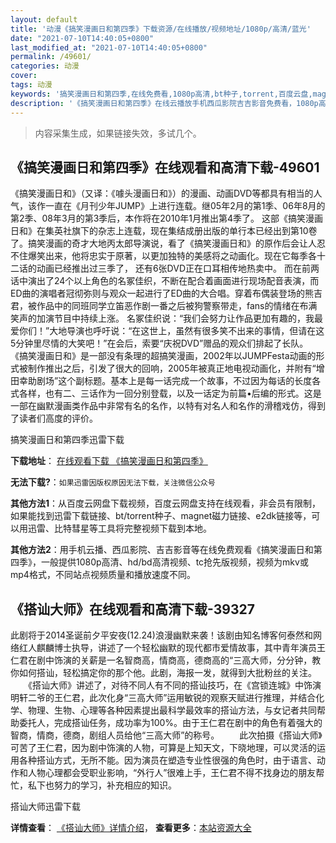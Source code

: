 ```yaml
---
layout: default
title: '动漫《搞笑漫画日和第四季》下载资源/在线播放/视频地址/1080p/高清/蓝光'
date: "2021-07-10T14:40:05+0800"
last_modified_at: "2021-07-10T14:40:05+0800"
permalink: /49601/
categories: 动漫
cover:
tags: 动漫
keywords: '搞笑漫画日和第四季,在线免费看,1080p高清,bt种子,torrent,百度云盘,magnet,磁力链,迅雷下载资源'
description: '《搞笑漫画日和第四季》在线云播放手机西瓜影院吉吉影音免费看，1080p高清bd/hd未删减完整版和tc抢先枪版，mkv/mp4格式，附带bt/torrent种子、magnet/磁力链、百度云盘、网盘资源迅雷下载链接'
---
```


>内容采集生成，如果链接失效，多试几个。


## 《搞笑漫画日和第四季》在线观看和高清下载-49601

《搞笑漫画日和》（又译：《噱头漫画日和》）的漫画、动画DVD等都具有相当的人气，该作一直在《月刊少年JUMP》上进行连载。继05年2月的第1季、06年8月的第2季、08年3月的第3季后，本作将在2010年1月推出第4季了。 这部《搞笑漫画日和》在集英社旗下的杂志上连载，现在集结成册出版的单行本已经出到第10卷了。搞笑漫画的奇才大地丙太郎导演说，看了《搞笑漫画日和》的原作后会让人忍不住爆笑出来，他将忠实于原著，以更加独特的美感将之动画化。现在它每季各十二话的动画已经推出过三季了， 还有6张DVD正在口耳相传地热卖中。 而在前两话中演出了24个以上角色的名冢佳织，不断在配合着画面进行现场配音表演，而ED曲的演唱者冠彻弥则与观众一起进行了ED曲的大合唱。穿着布偶装登场的熊吉君，被作品中的同班同学立笛恶作剧一番之后被狗警察带走，fans的情绪在布满笑声的加演节目中持续上涨。 名冢佳织说：“我们会努力让作品更加有趣的，我最爱你们！”大地导演也呼吁说：&ldquo;在这世上，虽然有很多笑不出来的事情，但请在这5分钟里尽情的大笑吧！”在会后，索要“庆祝DVD”赠品的观众们排起了长队。 《搞笑漫画日和》是一部没有条理的超搞笑漫画，2002年以JUMPFesta动画的形式被制作推出之后，引发了很大的回响，2005年被真正地电视动画化，并附有“增田幸助剧场”这个副标题。基本上是每一话完成一个故事，不过因为每话的长度各式各样，也有二、三话作为一回分别登载，以及一话定为前篇&bull;后编的形式。这是一部在幽默漫画类作品中非常有名的名作，以特有对名人和名作的滑稽戏仿，得到了读者们高度的评价。


搞笑漫画日和第四季迅雷下载

**下载地址**： [在线观看下载 《搞笑漫画日和第四季》](https://www.993dy.com//vod-detail-id-3992.html) 


**无法下载?**：`如果迅雷因版权原因无法下载，关注微信公众号 `

**其他方法1**：从百度云网盘下载视频，百度云网盘支持在线观看，非会员有限制，如果能找到迅雷下载链接、bt/torrent种子、magnet磁力链接、e2dk链接等，可以用迅雷、比特彗星等工具将完整视频下载到本地。

**其他方法2**：用手机云播、西瓜影院、吉吉影音等在线免费观看《搞笑漫画日和第四季》，一般提供1080p高清、hd/bd高清视频、tc抢先版视频，视频为mkv或mp4格式，不同站点视频质量和播放速度不同。


## 《搭讪大师》在线观看和高清下载-39327

此剧将于2014圣诞前夕平安夜(12.24)浪漫幽默来袭！该剧由知名博客何泰然和网络红人麒麟博士执导，讲述了一个轻松幽默的现代都市爱情故事，其中青年演员王仁君在剧中饰演的关薪是一名智商高，情商高，德商高的&ldquo;三高大师，分分钟，教你如何搭讪，轻松搞定你的那个他。此剧，海报一发，就得到大批粉丝的关注。 　　《搭讪大师》讲述了，对待不同人有不同的搭讪技巧，在《宫锁连城》中饰演明轩二爷的王仁君，此次化身&ldquo;三高大师”运用敏锐的观察天赋进行推理，并结合化学、物理、生物、心理等各种因素提出最科学最效率的搭讪方法，与女记者共同帮助委托人，完成搭讪任务，成功率为100%。由于王仁君在剧中的角色有着强大的智商，情商，德商，剧组人员给他“三高大师”的称号。 　　此次拍摄《搭讪大师》可苦了王仁君，因为剧中饰演的人物，可算是上知天文，下晓地理，可以灵活的运用各种搭讪方式，无所不能。因为演员在塑造专业性很强的角色时，由于语言、动作和人物心理都会受职业影响，“外行人&rdquo;很难上手，王仁君不得不找身边的朋友帮忙，私下也努力的学习，补充相应的知识。


搭讪大师迅雷下载

**详情查看**： [《搭讪大师》详情介绍](/movie/39327/)， **查看更多**：[本站资源大全](/movie/t/all/)

